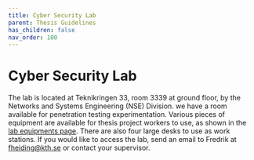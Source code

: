 ```yaml
---
title: Cyber Security Lab
parent: Thesis Guidelines
has_children: false
nav_order: 100
---
```


# Cyber Security Lab
The lab is located at Teknikringen 33, room 3339 at ground floor, by the Networks and Systems Engineering (NSE) Division. we have a room available for penetration testing experimentation. Various pieces of equipment are available for thesis project workers to use, as shown in the [lab equipments page](../lab-equipment/lab-equipment.html). There are also four large desks to use as work stations. If you would like to access the lab, send an email to Fredrik at <fheiding@kth.se> or contact your supervisor.

